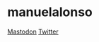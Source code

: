 # manuelalonso
<a rel="me" href="https://mstdn.social/@manuelalonso">Mastodon</a>
<a rel="me" href="https://twitter.com/ManoloAlonso1">Twitter</a>

